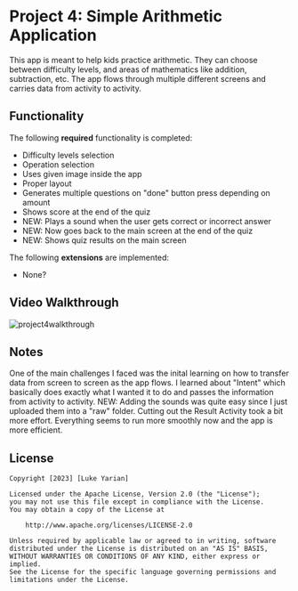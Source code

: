 # Project 4: Simple Arithmetic Application

This app is meant to help kids practice arithmetic. They can choose between difficulty levels, and areas of mathematics like addition, subtraction, etc. The app flows through multiple different screens and carries data from activity to activity.

## Functionality 

The following **required** functionality is completed:

* Difficulty levels selection
* Operation selection
* Uses given image inside the app
* Proper layout
* Generates multiple questions on "done" button press depending on amount
* Shows score at the end of the quiz
* NEW: Plays a sound when the user gets correct or incorrect answer
* NEW: Now goes back to the main screen at the end of the quiz
* NEW: Shows quiz results on the main screen

The following **extensions** are implemented:

* None?

## Video Walkthrough

![project4walkthrough](https://github.com/lukeyarian/Project3/assets/70252777/637bc8d3-c2a6-4525-81c2-d3b2f9680875)

## Notes

One of the main challenges I faced was the inital learning on how to transfer data from screen to screen as the app flows. I learned about "Intent" which basically does exactly what I wanted it to do and passes the information from activity to activity.
NEW: Adding the sounds was quite easy since I just uploaded them into a "raw" folder. Cutting out the Result Activity took a bit more effort. Everything seems to run more smoothly now and the app is more efficient.

## License

    Copyright [2023] [Luke Yarian]

    Licensed under the Apache License, Version 2.0 (the "License");
    you may not use this file except in compliance with the License.
    You may obtain a copy of the License at

        http://www.apache.org/licenses/LICENSE-2.0

    Unless required by applicable law or agreed to in writing, software
    distributed under the License is distributed on an "AS IS" BASIS,
    WITHOUT WARRANTIES OR CONDITIONS OF ANY KIND, either express or implied.
    See the License for the specific language governing permissions and
    limitations under the License.
